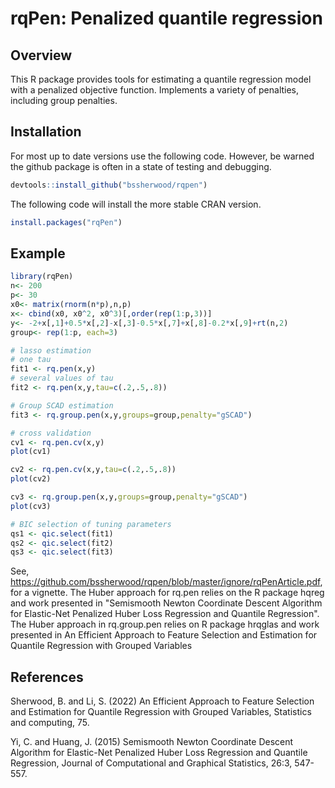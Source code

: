 # rqPen: Penalized quantile regression

## Overview

This R package provides tools for estimating a quantile regression model with a penalized objective function. Implements a variety of 
penalties, including group penalties. 

## Installation

For most up to date versions use the following code. However, be warned the github package is often in a state of testing and debugging.
``` r
devtools::install_github("bssherwood/rqpen")
```

The following code will install the more stable CRAN version.
```r
install.packages("rqPen")
```

## Example

``` r
library(rqPen)
n<- 200
p<- 30
x0<- matrix(rnorm(n*p),n,p)
x<- cbind(x0, x0^2, x0^3)[,order(rep(1:p,3))]
y<- -2+x[,1]+0.5*x[,2]-x[,3]-0.5*x[,7]+x[,8]-0.2*x[,9]+rt(n,2)
group<- rep(1:p, each=3)

# lasso estimation
# one tau
fit1 <- rq.pen(x,y)
# several values of tau
fit2 <- rq.pen(x,y,tau=c(.2,.5,.8))

# Group SCAD estimation
fit3 <- rq.group.pen(x,y,groups=group,penalty="gSCAD")

# cross validation
cv1 <- rq.pen.cv(x,y)
plot(cv1)

cv2 <- rq.pen.cv(x,y,tau=c(.2,.5,.8))
plot(cv2)

cv3 <- rq.group.pen(x,y,groups=group,penalty="gSCAD")
plot(cv3)

# BIC selection of tuning parameters
qs1 <- qic.select(fit1)
qs2 <- qic.select(fit2)
qs3 <- qic.select(fit3)
```

See, https://github.com/bssherwood/rqpen/blob/master/ignore/rqPenArticle.pdf, for a vignette. The Huber approach for rq.pen relies on the R package hqreg and work presented in "Semismooth Newton Coordinate Descent Algorithm for Elastic-Net Penalized Huber Loss Regression and Quantile Regression". The Huber approach in rq.group.pen relies on R package hrqglas and work presented in An Efficient Approach to Feature Selection and Estimation for Quantile Regression with Grouped Variables


## References

Sherwood, B. and Li, S. (2022) An Efficient Approach to Feature Selection and Estimation for Quantile Regression with Grouped Variables, Statistics and computing, 75. 

Yi, C. and Huang, J. (2015) Semismooth Newton Coordinate Descent Algorithm for Elastic-Net Penalized Huber Loss Regression and Quantile Regression, Journal of Computational and Graphical Statistics, 26:3, 547-557. 
